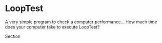 # LoopTest
A very simple program to check a computer performance...
How much time does your computer take to execute LoopTest?

Section
